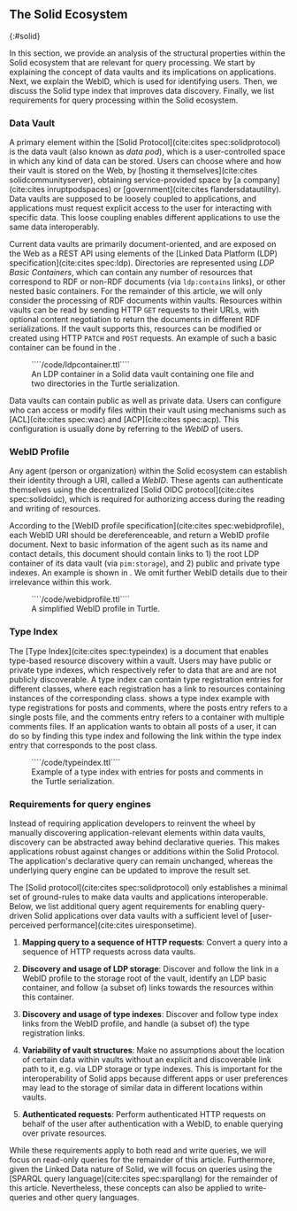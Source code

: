 ## The Solid Ecosystem
{:#solid}

In this section, we provide an analysis of the structural properties within the Solid ecosystem
that are relevant for query processing.
We start by explaining the concept of data vaults and its implications on applications.
Next, we explain the WebID, which is used for identifying users.
Then, we discuss the Solid type index that improves data discovery.
Finally, we list requirements for query processing within the Solid ecosystem.

### Data Vault

A primary element within the [Solid Protocol](cite:cites spec:solidprotocol) is
the data vault (also known as *data pod*), which is a user-controlled space in which any kind of data can be stored.
Users can choose where and how their vault is stored on the Web,
by [hosting it themselves](cite:cites solidcommunityserver),
obtaining service-provided space by [a company](cite:cites inruptpodspaces) or [government](cite:cites flandersdatautility).
Data vaults are supposed to be loosely coupled to applications,
and applications must request explicit access to the user for interacting with specific data.
This loose coupling enables different applications to use the same data interoperably.

Current data vaults are primarily document-oriented, and are exposed on the Web as a REST API
using elements of the [Linked Data Platform (LDP) specification](cite:cites spec:ldp).
Directories are represented using *LDP Basic Containers*,
which can contain any number of resources that correspond to RDF or non-RDF documents (via `ldp:contains` links),
or other nested basic containers.
For the remainder of this article, we will only consider the processing of RDF documents within vaults.
Resources within vaults can be read by sending HTTP `GET` requests to their URLs,
with optional content negotiation to return the documents in different RDF serializations.
If the vault supports this, resources can be modified or created using HTTP `PATCH` and `POST` requests.
An example of such a basic container can be found in the [](#example-ldpcontainer).

<figure id="example-ldpcontainer" class="listing">
````/code/ldpcontainer.ttl````
<figcaption markdown="block">
An LDP container in a Solid data vault containing one file and two directories in the Turtle serialization.
</figcaption>
</figure>

Data vaults can contain public as well as private data.
Users can configure who can access or modify files within their vault
using mechanisms such as [ACL](cite:cites spec:wac) and [ACP](cite:cites spec:acp).
This configuration is usually done by referring to the *WebID* of users.

### WebID Profile

Any agent (person or organization) within the Solid ecosystem can establish their identity through a URI, called a *WebID*.
These agents can authenticate themselves using the decentralized [Solid OIDC protocol](cite:cites spec:solidoidc),
which is required for authorizing access during the reading and writing of resources.

According to the [WebID profile specification](cite:cites spec:webidprofile),
each WebID URI should be dereferenceable, and return a WebID profile document.
Next to basic information of the agent such as its name and contact details,
this document should contain links to 1) the root LDP container of its data vault (via `pim:storage`), and
2) public and private type indexes.
An example is shown in [](#example-webidprofile).
We omit further WebID details due to their irrelevance within this work.

<figure id="example-webidprofile" class="listing">
````/code/webidprofile.ttl````
<figcaption markdown="block">
A simplified WebID profile in Turtle.
</figcaption>
</figure>

### Type Index

The [Type Index](cite:cites spec:typeindex) is a document that enables type-based resource discovery within a vault.
Users may have public or private type indexes, which respectively refer to data that are and are not publicly discoverable.
A type index can contain type registration entries for different classes,
where each registration has a link to resources containing instances of the corresponding class.
[](#example-typeindex) shows a type index example with type registrations for posts and comments,
where the posts entry refers to a single posts file,
and the comments entry refers to a container with multiple comments files.
If an application wants to obtain all posts of a user,
it can do so by finding this type index and following the link within the type index entry that corresponds to the post class.

<figure id="example-typeindex" class="listing">
````/code/typeindex.ttl````
<figcaption markdown="block">
Example of a type index with entries for posts and comments in the Turtle serialization.
</figcaption>
</figure>

### Requirements for query engines

Instead of requiring application developers to reinvent the wheel by manually discovering application-relevant elements within data vaults,
discovery can be abstracted away behind declarative queries.
This makes applications robust against changes or additions within the Solid Protocol.
The application's declarative query can remain unchanged,
whereas the underlying query engine can be updated to improve the result set.

The [Solid protocol](cite:cites spec:solidprotocol) only establishes a minimal set of ground-rules to make data vaults and applications interoperable.
Below, we list additional query agent requirements for enabling query-driven Solid applications over data vaults
with a sufficient level of [user-perceived performance](cite:cites uiresponsetime).

1. **Mapping query to a sequence of HTTP requests**:
Convert a query into a sequence of HTTP requests across data vaults.

2. **Discovery and usage of LDP storage**:
Discover and follow the link in a WebID profile to the storage root of the vault,
identify an LDP basic container, and follow (a subset of) links towards the resources within this container.

3. **Discovery and usage of type indexes**:
Discover and follow type index links from the WebID profile, and handle (a subset of) the type registration links.

4. **Variability of vault structures**:
Make no assumptions about the location of certain data within vaults
without an explicit and discoverable link path to it, e.g. via LDP storage or type indexes.
This is important for the interoperability of Solid apps because different apps or user preferences
may lead to the storage of similar data in different locations within vaults.

5. **Authenticated requests**:
Perform authenticated HTTP requests on behalf of the user after authentication with a WebID, to enable querying over private resources.

While these requirements apply to both read and write queries,
we will focus on read-only queries for the remainder of this article.
Furthermore, given the Linked Data nature of Solid,
we will focus on queries using the [SPARQL query language](cite:cites spec:sparqllang) for the remainder of this article.
Nevertheless, these concepts can also be applied to write-queries and other query languages.
